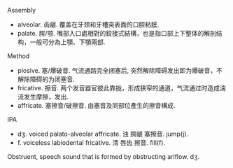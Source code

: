 Assembly

- alveolar. 齿龈. 覆盖在牙颈和牙槽突表面的口腔粘膜.
- palate. 腭/颚. 嘴部入口處相對的鉸接式結構，也是指口部上下整体的解剖结构，一般可分為上顎、下顎兩部.

Method

- plosive. 塞/爆破音. 气流通路完全闭塞后, 突然解除障碍发出即为爆破音，不解除障碍的为闭塞音.
- fricative. 擦音. 两个发音器官彼此靠拢，形成狭窄的通道，气流通过时造成湍流发生摩擦，发出.
- affricate. 塞擦音/破擦音. 由塞音及同部位產生的擦音構成. 

IPA

- dʒ. voiced palato-alveolar affricate. 浊 腭龈 塞擦音. jump(j).
- f. voiceless labiodental fricative. 清 唇齿 擦音. fill(f).

Obstruent, speech sound that is formed by obstructing ariflow. dʒ.
